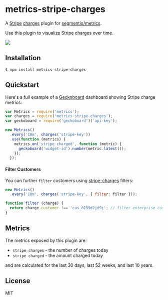 
# metrics-stripe-charges

A [Stripe](https://stripe.com) [charges](https://github.com/stripe-charges) plugin for [segmentio/metrics](https://github.com/segmentio/metrics).

Use this plugin to visualize Stripe charges over time.

![](https://f.cloud.github.com/assets/658544/2361169/09325510-a62e-11e3-8f49-e327e89595cd.png)

## Installation

    $ npm install metrics-stripe-charges

## Quickstart

Here's a full example of a [Geckoboard](https://github.com/segmentio/geckoboard) dashboard showing Stripe charge metrics:

```js
var Metrics = require('metrics');
var charges = require('metrics-stripe-charges');
var geckoboard = require('geckoboard')('api-key');

new Metrics()
  .every('10m', charges('stripe-key'))
  .use(function (metrics) {
    metrics.on('stripe charged', function (metric) {
      geckoboard('widget-id').number(metric.latest());
    });
  });
```

#### Filter Customers

You can further `filter` customers using [stripe-charges](https://github.com/segmentio/stripe-chages) filters:

```js
new Metrics()
  .every('10m', charges('stripe-key', { filter: filter }));

function filter (charge) {
  return charge.customer !== 'cus_8239d2jd9j'; // filter enterprise customer X
}
```

## Metrics

The metrics exposed by this plugin are:

- `stripe charges` - the number of charges today
- `stripe charged` - the amount charged today

and are calculated for the last 30 days, last 52 weeks, and last 10 years.

## License

MIT